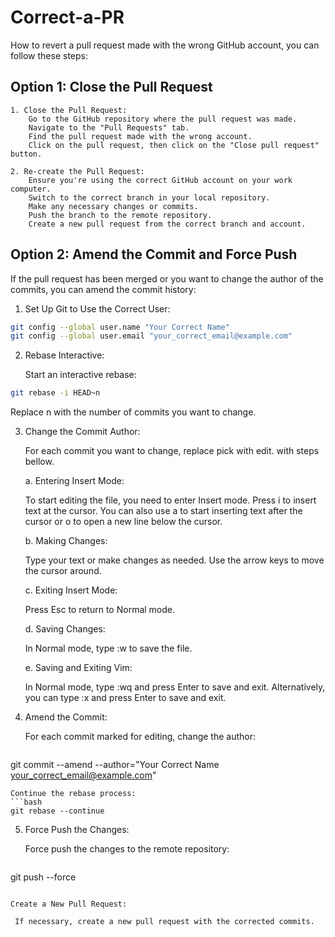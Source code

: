 # Correct-a-PR
How to revert a pull request made with the wrong GitHub account, you can follow these steps:
## Option 1: Close the Pull Request

    1. Close the Pull Request:
        Go to the GitHub repository where the pull request was made.
        Navigate to the "Pull Requests" tab.
        Find the pull request made with the wrong account.
        Click on the pull request, then click on the "Close pull request" button.

    2. Re-create the Pull Request:
        Ensure you're using the correct GitHub account on your work computer.
        Switch to the correct branch in your local repository.
        Make any necessary changes or commits.
        Push the branch to the remote repository.
        Create a new pull request from the correct branch and account.

## Option 2: Amend the Commit and Force Push

If the pull request has been merged or you want to change the author of the commits, you can amend the commit history:
1. Set Up Git to Use the Correct User:
```bash
git config --global user.name "Your Correct Name"
git config --global user.email "your_correct_email@example.com"
```
2. Rebase Interactive:

    Start an interactive rebase:
```bash
git rebase -i HEAD~n
```
Replace n with the number of commits you want to change.

3. Change the Commit Author:

    For each commit you want to change, replace pick with edit.
    with steps bellow.
   
    a. Entering Insert Mode:

    To start editing the file, you need to enter Insert mode. Press i to insert text at the cursor.
    You can also use a to start inserting text after the cursor or o to open a new line below the cursor.

    b. Making Changes:

    Type your text or make changes as needed.
    Use the arrow keys to move the cursor around.

    c. Exiting Insert Mode:

    Press Esc to return to Normal mode.

    d. Saving Changes:

    In Normal mode, type :w to save the file.

    e. Saving and Exiting Vim:

    In Normal mode, type :wq and press Enter to save and exit.
    Alternatively, you can type :x and press Enter to save and exit.

5. Amend the Commit:

    For each commit marked for editing, change the author:
   ```bash
git commit --amend --author="Your Correct Name <your_correct_email@example.com>"
```
Continue the rebase process:
```bash
git rebase --continue
```
5. Force Push the Changes:

    Force push the changes to the remote repository:
   ```bash
git push --force

   ```

Create a New Pull Request:

    If necessary, create a new pull request with the corrected commits.
